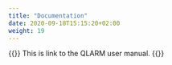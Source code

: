 ```yaml
---
title: "Documentation"
date: 2020-09-18T15:15:20+02:00
weight: 19
---
```

{{<lead>}}
This is link to the QLARM user manual.
{{</lead>}}
